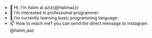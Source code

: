- 👋 Hi, I’m halim al aziz(@Halimazz)
- 👀 I’m interested in professional programmer
- 🌱 I’m currently learning  basic programming language 
- 📫 How to reach me? you can send the direct message to instagram @halim_aaz

<!---
Halimazz/Halimazz is a ✨ special ✨ repository because its `README.md` (this file) appears on your GitHub profile.
You can click the Preview link to take a look at your changes.
--->
